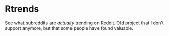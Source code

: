 # Rtrends

See what subreddits are *actually* trending on Reddit. Old project that I don't support anymore, but that some people have found valuable.
